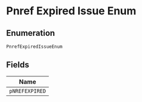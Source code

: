 
# Pnref Expired Issue Enum

## Enumeration

`PnrefExpiredIssueEnum`

## Fields

| Name |
|  --- |
| `pNREFEXPIRED` |

